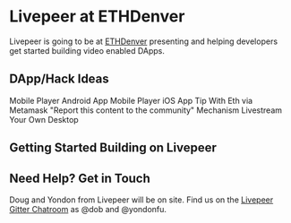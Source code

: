 # Livepeer at ETHDenver

Livepeer is going to be at [ETHDenver](http://ethdenver.com) presenting and helping developers get started building video enabled DApps.

## DApp/Hack Ideas

Mobile Player Android App
Mobile Player iOS App
Tip With Eth via Metamask
"Report this content to the community" Mechanism
Livestream Your Own Desktop

## Getting Started Building on Livepeer

## Need Help? Get in Touch

Doug and Yondon from Livepeer will be on site. Find us on the [Livepeer Gitter Chatroom](https://gitter.im/livepeer/Lobby) as @dob and @yondonfu.
